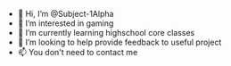 - 👋 Hi, I’m @Subject-1Alpha
- 👀 I’m interested in gaming
- 🌱 I’m currently learning highschool core classes
- 💞️ I’m looking to help provide feedback to useful project
- 📫 You don't need to contact me

<!---
Subject-1Alpha/Subject-1Alpha is a ✨ special ✨ repository because its `README.md` (this file) appears on your GitHub profile.
You can click the Preview link to take a look at your changes.
--->
